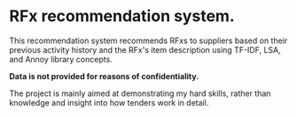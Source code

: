 # RFx recommendation system.

This recommendation system recommends RFxs to suppliers based on their previous activity history and the RFx's item description using TF-IDF, LSA, and Annoy library concepts.

**Data is not provided for reasons of confidentiality.**

The project is mainly aimed at demonstrating my hard skills, rather than knowledge and insight into how tenders work in detail.
